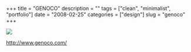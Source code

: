 +++
title = "GENOCO"
description = ""
tags = ["clean", "minimalist", "portfolio"]
date = "2008-02-25"
categories = ["design"]
slug = "genoco"
+++


 

  <div id="screens-thumbs" class="clearfix">
    <div class="txt-center" id="design-submission"><a href="http://www.genoco.com/"><img id='bluga-thumbnail-884' class='bluga-thumbnail large' src='/media/bluga/
wt47f2791a8d761_0.jpg'/></a></div>  
  </div>   
<p><a href="http://www.genoco.com/">http://www.genoco.com/</a></p>




